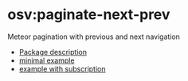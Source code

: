 # osv:paginate-next-prev

Meteor pagination with previous and next navigation

- [Package description](src/README.md)
- [minimal example](examples/minimal)
- [example with subscription](examples/basic)

